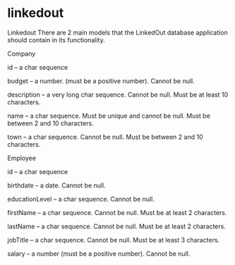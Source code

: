 # linkedout
Linkedout
There are 2 main models that the LinkedOut database application should contain in its functionality.

Company

id – a char sequence

budget – a number. (must be a positive number). Cannot be null.

description – a very long char sequence. Cannot be null. Must be at least 10 characters.

name – a char sequence. Must be unique and cannot be null. Must be between 2 and 10 characters.

town – a char sequence. Cannot be null. Must be between 2 and 10 characters.

Employee

id – a char sequence

birthdate – a date. Cannot be null.

educationLevel – a char sequence. Cannot be null.

firstName – a char sequence. Cannot be null. Must be at least 2 characters. 

lastName – a char sequence. Cannot be null. Must be at least 2 characters. 

jobTitle – a char sequence. Cannot be null. Must be at least 3 characters.

salary – a number (must be a positive number). Cannot be null.
